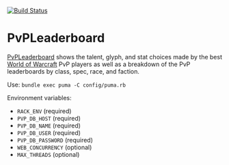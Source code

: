 [![Build Status](https://travis-ci.org/Exupery/pvpleaderboard.svg)](https://travis-ci.org/Exupery/pvpleaderboard)
# PvPLeaderboard

[PvPLeaderboard](https://www.pvpleaderboard.com/) shows the talent, glyph, and stat choices made by the best [World of Warcraft](http://us.battle.net/wow/en/) PvP players as well as a breakdown of the PvP leaderboards by class, spec, race, and faction.

Use: `bundle exec puma -C config/puma.rb`

Environment variables:
* `RACK_ENV` (required)
* `PVP_DB_HOST` (required)
* `PVP_DB_NAME` (required)
* `PVP_DB_USER` (required)
* `PVP_DB_PASSWORD` (required)
* `WEB_CONCURRENCY` (optional)
* `MAX_THREADS` (optional)

